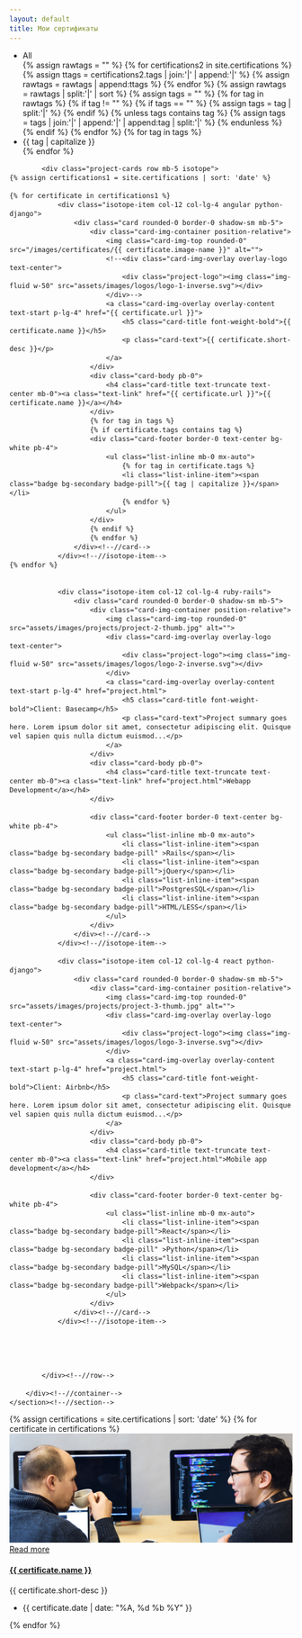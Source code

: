 ```yaml
---
layout: default
title: Мои сертификаты
---
```

<section class="section pt-5">
    <div class="container">
	        <div class="text-center">
		        <ul id="filters" class="filters mb-5 mx-auto ps-0">
					<li class="type active" data-filter="*">All</li>
{% assign rawtags = "" %}
{% for certifications2 in site.certifications %}
	{% assign ttags = certifications2.tags | join:'|' | append:'|' %}
	{% assign rawtags = rawtags | append:ttags %}
{% endfor %}
{% assign rawtags = rawtags | split:'|' | sort %}
{% assign tags = "" %}
{% for tag in rawtags %}
	{% if tag != "" %}
		{% if tags == "" %}
			{% assign tags = tag | split:'|' %}
		{% endif %}
		{% unless tags contains tag %}
			{% assign tags = tags | join:'|' | append:'|' | append:tag | split:'|' %}
		{% endunless %}
	{% endif %}
{% endfor %}
{% for tag in tags %}
	<li class="type" data-filter=".{{ tag }}">{{ tag | capitalize }}</li>
{% endfor %}
	            </ul><!--//filters-->
	        </div>
		
			
			
			<div class="project-cards row mb-5 isotope">			
    {% assign certifications1 = site.certifications | sort: 'date' %}
	
    {% for certificate in certifications1 %}		
		        <div class="isotope-item col-12 col-lg-4 angular python-django">
					<div class="card rounded-0 border-0 shadow-sm mb-5">
						<div class="card-img-container position-relative">
							<img class="card-img-top rounded-0" src="/images/certificates/{{ certificate.image-name }}" alt="">
							<!--<div class="card-img-overlay overlay-logo text-center">
								<div class="project-logo"><img class="img-fluid w-50" src="assets/images/logos/logo-1-inverse.svg"></div>
							</div>-->
							<a class="card-img-overlay overlay-content text-start p-lg-4" href="{{ certificate.url }}">
								<h5 class="card-title font-weight-bold">{{ certificate.name }}</h5>
							    <p class="card-text">{{ certificate.short-desc }}</p>
							</a>
						</div>
						<div class="card-body pb-0">
							<h4 class="card-title text-truncate text-center mb-0"><a class="text-link" href="{{ certificate.url }}">{{ certificate.name }}</a></h4>
						</div>
						{% for tag in tags %}
						{% if certificate.tags contains tag %}
						<div class="card-footer border-0 text-center bg-white pb-4">
							<ul class="list-inline mb-0 mx-auto">
								{% for tag in certificate.tags %}
						        <li class="list-inline-item"><span class="badge bg-secondary badge-pill">{{ tag | capitalize }}</span></li>
								{% endfor %}
							</ul>
					    </div>
						{% endif %}
						{% endfor %}
				    </div><!--//card-->
		        </div><!--//isotope-item-->
	{% endfor %}
	
		        
		        <div class="isotope-item col-12 col-lg-4 ruby-rails">
					<div class="card rounded-0 border-0 shadow-sm mb-5">
						<div class="card-img-container position-relative">
							<img class="card-img-top rounded-0" src="assets/images/projects/project-2-thumb.jpg" alt="">
							<div class="card-img-overlay overlay-logo text-center">
								<div class="project-logo"><img class="img-fluid w-50" src="assets/images/logos/logo-2-inverse.svg"></div>
							</div>
							<a class="card-img-overlay overlay-content text-start p-lg-4" href="project.html">
								<h5 class="card-title font-weight-bold">Client: Basecamp</h5>
							    <p class="card-text">Project summary goes here. Lorem ipsum dolor sit amet, consectetur adipiscing elit. Quisque vel sapien quis nulla dictum euismod...</p>
							</a>
						</div>
						<div class="card-body pb-0">
							<h4 class="card-title text-truncate text-center mb-0"><a class="text-link" href="project.html">Webapp Development</a></h4>
						</div>
						
						<div class="card-footer border-0 text-center bg-white pb-4">
							<ul class="list-inline mb-0 mx-auto">
						        <li class="list-inline-item"><span class="badge bg-secondary badge-pill" >Rails</span></li>
						        <li class="list-inline-item"><span class="badge bg-secondary badge-pill">jQuery</span></li>
						        <li class="list-inline-item"><span class="badge bg-secondary badge-pill">PostgresSQL</span></li>
						        <li class="list-inline-item"><span class="badge bg-secondary badge-pill">HTML/LESS</span></li>
							</ul>
					    </div>
				    </div><!--//card-->
		        </div><!--//isotope-item-->
		        
		        <div class="isotope-item col-12 col-lg-4 react python-django">
					<div class="card rounded-0 border-0 shadow-sm mb-5">
						<div class="card-img-container position-relative">
							<img class="card-img-top rounded-0" src="assets/images/projects/project-3-thumb.jpg" alt="">
							<div class="card-img-overlay overlay-logo text-center">
								<div class="project-logo"><img class="img-fluid w-50" src="assets/images/logos/logo-3-inverse.svg"></div>
							</div>
							<a class="card-img-overlay overlay-content text-start p-lg-4" href="project.html">
								<h5 class="card-title font-weight-bold">Client: Airbnb</h5>
							    <p class="card-text">Project summary goes here. Lorem ipsum dolor sit amet, consectetur adipiscing elit. Quisque vel sapien quis nulla dictum euismod...</p>
							</a>
						</div>
						<div class="card-body pb-0">
							<h4 class="card-title text-truncate text-center mb-0"><a class="text-link" href="project.html">Mobile app development</a></h4>
						</div>
						
						<div class="card-footer border-0 text-center bg-white pb-4">
							<ul class="list-inline mb-0 mx-auto">
						        <li class="list-inline-item"><span class="badge bg-secondary badge-pill">React</span></li>
						        <li class="list-inline-item"><span class="badge bg-secondary badge-pill" >Python</span></li>
						        <li class="list-inline-item"><span class="badge bg-secondary badge-pill">MySQL</span></li>
						        <li class="list-inline-item"><span class="badge bg-secondary badge-pill">Webpack</span></li>
							</ul>
					    </div>
				    </div><!--//card-->
		        </div><!--//isotope-item-->
		        

		        

			    
	        </div><!--//row-->

        </div><!--//container-->
    </section><!--//section-->



































<section class="section pt-5">
    <div class="container blog-cards">	        
	    <div class="row">
        {% assign certifications = site.certifications | sort: 'date' %}
        {% for certificate in certifications %}
		    <div class="col-12 col-md-6 col-lg-4 mb-5">
			    <div class="card rounded-0 border-0 shadow-sm eq-height">
					<div class="card-img-container position-relative">
				        <img class="card-img-top rounded-0" src="assets/images/blog/blog-post-thumb-3.jpg" alt="">
				        <div class="card-img-overlay overlay-mask  text-center p-0">
					        <div class="overlay-mask-content text-center w-100 position-absolute">
							    <a class="btn btn-primary" href="{{ certificate.url }}">Read more</a>
					        </div>
					        <a class="overlay-mask-link position-absolute w-100 h-100" href="{{ certificate.url }}"></a>
						</div>
					</div>
					<div class="card-body pb-4">
						<h4 class="card-title mb-2"><a class="text-link" href="{{ certificate.url }}">{{ certificate.name }}</a></h4>
							<div class="card-text">
								<div class="excerpt">{{ certificate.short-desc }}</div>
							</div>
						</div>
						<div class="card-footer border-0">
							<ul class="meta list-inline mb-0">
								<li class="list-inline-item me-3"><i class="far fa-clock me-2"></i>{{ certificate.date | date: "%A, %d %b %Y" }}</li>
								<!--<li class="list-inline-item"><i class="fas fa-comment me-2"></i><a class="text-link" href="#">23 Comments</a></li>-->
							</ul>
						</div>
				    </div><!--//card-->
		        </div>
			{% endfor %}
		</div>
	</div>
</section>		
